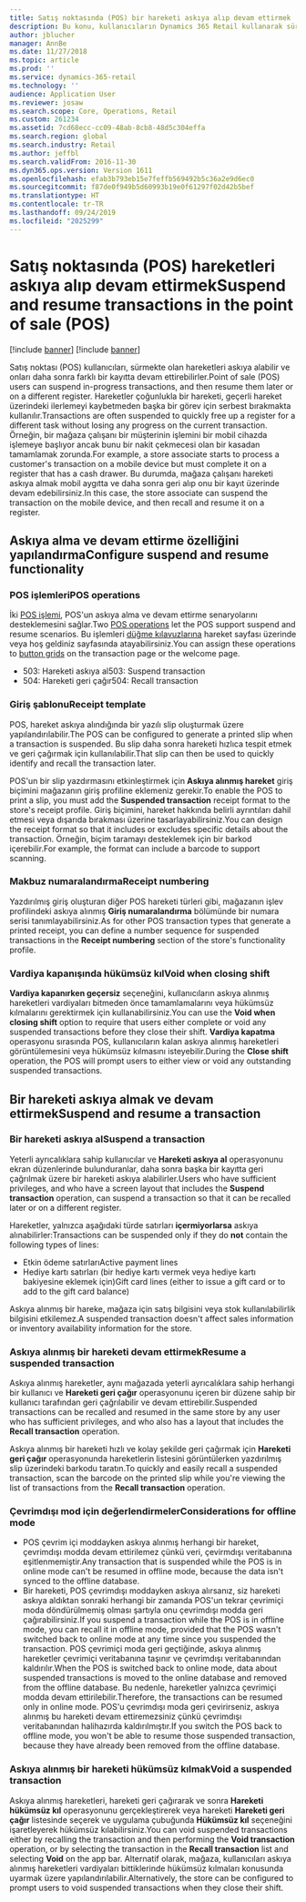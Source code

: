 ```yaml
---
title: Satış noktasında (POS) bir hareketi askıya alıp devam ettirmek
description: Bu konu, kullanıcıların Dynamics 365 Retail kullanarak sürmekte olan bir hareketi nasıl askıya alabileceklerini ve sonra başka bir kayıtta nasıl devam ettirebileceklerini açıklar.
author: jblucher
manager: AnnBe
ms.date: 11/27/2018
ms.topic: article
ms.prod: ''
ms.service: dynamics-365-retail
ms.technology: ''
audience: Application User
ms.reviewer: josaw
ms.search.scope: Core, Operations, Retail
ms.custom: 261234
ms.assetid: 7cd68ecc-cc09-48ab-8cb8-48d5c304effa
ms.search.region: global
ms.search.industry: Retail
ms.author: jeffbl
ms.search.validFrom: 2016-11-30
ms.dyn365.ops.version: Version 1611
ms.openlocfilehash: efab3b793eb15e7feffb569492b5c36a2e9d6ec0
ms.sourcegitcommit: f87de0f949b5d60993b19e0f61297f02d42b5bef
ms.translationtype: HT
ms.contentlocale: tr-TR
ms.lasthandoff: 09/24/2019
ms.locfileid: "2025299"
---
```

# <a name="suspend-and-resume-transactions-in-the-point-of-sale-pos"></a><span data-ttu-id="7bfb3-103">Satış noktasında (POS) hareketleri askıya alıp devam ettirmek</span><span class="sxs-lookup"><span data-stu-id="7bfb3-103">Suspend and resume transactions in the point of sale (POS)</span></span>

[!include [banner](includes/banner.md)]
[!include [banner](includes/preview-banner.md)]

<span data-ttu-id="7bfb3-104">Satış noktası (POS) kullanıcıları, sürmekte olan hareketleri askıya alabilir ve onları daha sonra farklı bir kayıtta devam ettirebilirler.</span><span class="sxs-lookup"><span data-stu-id="7bfb3-104">Point of sale (POS) users can suspend in-progress transactions, and then resume them later or on a different register.</span></span> <span data-ttu-id="7bfb3-105">Hareketler çoğunlukla bir hareketi, geçerli hareket üzerindeki ilerlemeyi kaybetmeden başka bir görev için serbest bırakmakta kullanılır.</span><span class="sxs-lookup"><span data-stu-id="7bfb3-105">Transactions are often suspended to quickly free up a register for a different task without losing any progress on the current transaction.</span></span> <span data-ttu-id="7bfb3-106">Örneğin, bir mağaza çalışanı bir müşterinin işlemini bir mobil cihazda işlemeye başlıyor ancak bunu bir nakit çekmecesi olan bir kasadan tamamlamak zorunda.</span><span class="sxs-lookup"><span data-stu-id="7bfb3-106">For example, a store associate starts to process a customer's transaction on a mobile device but must complete it on a register that has a cash drawer.</span></span> <span data-ttu-id="7bfb3-107">Bu durumda, mağaza çalışanı hareketi askıya almak mobil aygıtta ve daha sonra geri alıp onu bir kayıt üzerinde devam edebilirsiniz.</span><span class="sxs-lookup"><span data-stu-id="7bfb3-107">In this case, the store associate can suspend the transaction on the mobile device, and then recall and resume it on a register.</span></span>

## <a name="configure-suspend-and-resume-functionality"></a><span data-ttu-id="7bfb3-108">Askıya alma ve devam ettirme özelliğini yapılandırma</span><span class="sxs-lookup"><span data-stu-id="7bfb3-108">Configure suspend and resume functionality</span></span>

### <a name="pos-operations"></a><span data-ttu-id="7bfb3-109">POS işlemleri</span><span class="sxs-lookup"><span data-stu-id="7bfb3-109">POS operations</span></span>

<span data-ttu-id="7bfb3-110">İki [POS işlemi](pos-operations.md), POS'un askıya alma ve devam ettirme senaryolarını desteklemesini sağlar.</span><span class="sxs-lookup"><span data-stu-id="7bfb3-110">Two [POS operations](pos-operations.md) let the POS support suspend and resume scenarios.</span></span> <span data-ttu-id="7bfb3-111">Bu işlemleri [düğme kılavuzlarına](pos-screen-layouts.md) hareket sayfası üzerinde veya hoş geldiniz sayfasında atayabilirsiniz.</span><span class="sxs-lookup"><span data-stu-id="7bfb3-111">You can assign these operations to [button grids](pos-screen-layouts.md) on the transaction page or the welcome page.</span></span>

- <span data-ttu-id="7bfb3-112">503: Hareketi askıya al</span><span class="sxs-lookup"><span data-stu-id="7bfb3-112">503: Suspend transaction</span></span>
- <span data-ttu-id="7bfb3-113">504: Hareketi geri çağır</span><span class="sxs-lookup"><span data-stu-id="7bfb3-113">504: Recall transaction</span></span>

### <a name="receipt-template"></a><span data-ttu-id="7bfb3-114">Giriş şablonu</span><span class="sxs-lookup"><span data-stu-id="7bfb3-114">Receipt template</span></span>

<span data-ttu-id="7bfb3-115">POS, hareket askıya alındığında bir yazılı slip oluşturmak üzere yapılandırılabilir.</span><span class="sxs-lookup"><span data-stu-id="7bfb3-115">The POS can be configured to generate a printed slip when a transaction is suspended.</span></span> <span data-ttu-id="7bfb3-116">Bu slip daha sonra hareketi hızlıca tespit etmek ve geri çağırmak için kullanılabilir.</span><span class="sxs-lookup"><span data-stu-id="7bfb3-116">That slip can then be used to quickly identify and recall the transaction later.</span></span>

<span data-ttu-id="7bfb3-117">POS'un bir slip yazdırmasını etkinleştirmek için **Askıya alınmış hareket** giriş biçimini mağazanın giriş profiline eklemeniz gerekir.</span><span class="sxs-lookup"><span data-stu-id="7bfb3-117">To enable the POS to print a slip, you must add the **Suspended transaction** receipt format to the store's receipt profile.</span></span> <span data-ttu-id="7bfb3-118">Giriş biçimini, hareket hakkında belirli ayrıntıları dahil etmesi veya dışarıda bırakması üzerine tasarlayabilirsiniz.</span><span class="sxs-lookup"><span data-stu-id="7bfb3-118">You can design the receipt format so that it includes or excludes specific details about the transaction.</span></span> <span data-ttu-id="7bfb3-119">Örneğin, biçim taramayı desteklemek için bir barkod içerebilir.</span><span class="sxs-lookup"><span data-stu-id="7bfb3-119">For example, the format can include a barcode to support scanning.</span></span>

### <a name="receipt-numbering"></a><span data-ttu-id="7bfb3-120">Makbuz numaralandırma</span><span class="sxs-lookup"><span data-stu-id="7bfb3-120">Receipt numbering</span></span>

<span data-ttu-id="7bfb3-121">Yazdırılmış giriş oluşturan diğer POS hareketi türleri gibi, mağazanın işlev profilindeki askıya alınmış **Giriş numaralandırma** bölümünde bir numara serisi tanımlayabilirsiniz.</span><span class="sxs-lookup"><span data-stu-id="7bfb3-121">As for other POS transaction types that generate a printed receipt, you can define a number sequence for suspended transactions in the **Receipt numbering** section of the store's functionality profile.</span></span>

### <a name="void-when-closing-shift"></a><span data-ttu-id="7bfb3-122">Vardiya kapanışında hükümsüz kıl</span><span class="sxs-lookup"><span data-stu-id="7bfb3-122">Void when closing shift</span></span>

<span data-ttu-id="7bfb3-123">**Vardiya kapanırken geçersiz** seçeneğini, kullanıcıların askıya alınmış hareketleri vardiyaları bitmeden önce tamamlamalarını veya hükümsüz kılmalarını gerektirmek için kullanabilirsiniz.</span><span class="sxs-lookup"><span data-stu-id="7bfb3-123">You can use the **Void when closing shift** option to require that users either complete or void any suspended transactions before they close their shift.</span></span> <span data-ttu-id="7bfb3-124">**Vardiya kapatma** operasyonu sırasında POS, kullanıcıların kalan askıya alınmış hareketleri görüntülemesini veya hükümsüz kılmasını isteyebilir.</span><span class="sxs-lookup"><span data-stu-id="7bfb3-124">During the **Close shift** operation, the POS will prompt users to either view or void any outstanding suspended transactions.</span></span>

## <a name="suspend-and-resume-a-transaction"></a><span data-ttu-id="7bfb3-125">Bir hareketi askıya almak ve devam ettirmek</span><span class="sxs-lookup"><span data-stu-id="7bfb3-125">Suspend and resume a transaction</span></span>

### <a name="suspend-a-transaction"></a><span data-ttu-id="7bfb3-126">Bir hareketi askıya al</span><span class="sxs-lookup"><span data-stu-id="7bfb3-126">Suspend a transaction</span></span>

<span data-ttu-id="7bfb3-127">Yeterli ayrıcalıklara sahip kullanıcılar ve **Hareketi askıya al** operasyonunu ekran düzenlerinde bulunduranlar, daha sonra başka bir kayıtta geri çağrılmak üzere bir hareketi askıya alabilirler.</span><span class="sxs-lookup"><span data-stu-id="7bfb3-127">Users who have sufficient privileges, and who have a screen layout that includes the **Suspend transaction** operation, can suspend a transaction so that it can be recalled later or on a different register.</span></span>

<span data-ttu-id="7bfb3-128">Hareketler, yalnızca aşağıdaki türde satırları **içermiyorlarsa** askıya alınabilirler:</span><span class="sxs-lookup"><span data-stu-id="7bfb3-128">Transactions can be suspended only if they do **not** contain the following types of lines:</span></span>

- <span data-ttu-id="7bfb3-129">Etkin ödeme satırları</span><span class="sxs-lookup"><span data-stu-id="7bfb3-129">Active payment lines</span></span>
- <span data-ttu-id="7bfb3-130">Hediye kartı satırları (bir hediye kartı vermek veya hediye kartı bakiyesine eklemek için)</span><span class="sxs-lookup"><span data-stu-id="7bfb3-130">Gift card lines (either to issue a gift card or to add to the gift card balance)</span></span>

<span data-ttu-id="7bfb3-131">Askıya alınmış bir hareke, mağaza için satış bilgisini veya stok kullanılabilirlik bilgisini etkilemez.</span><span class="sxs-lookup"><span data-stu-id="7bfb3-131">A suspended transaction doesn't affect sales information or inventory availability information for the store.</span></span>

### <a name="resume-a-suspended-transaction"></a><span data-ttu-id="7bfb3-132">Askıya alınmış bir hareketi devam ettirmek</span><span class="sxs-lookup"><span data-stu-id="7bfb3-132">Resume a suspended transaction</span></span>

<span data-ttu-id="7bfb3-133">Askıya alınmış hareketler, aynı mağazada yeterli ayrıcalıklara sahip herhangi bir kullanıcı ve **Hareketi geri çağır** operasyonunu içeren bir düzene sahip bir kullanıcı tarafından geri çağrılabilir ve devam ettirebilir.</span><span class="sxs-lookup"><span data-stu-id="7bfb3-133">Suspended transactions can be recalled and resumed in the same store by any user who has sufficient privileges, and who also has a layout that includes the **Recall transaction** operation.</span></span>

<span data-ttu-id="7bfb3-134">Askıya alınmış bir hareketi hızlı ve kolay şekilde geri çağırmak için **Hareketi geri çağır** operasyonunda hareketlerin listesini görüntülerken yazdırılmış slip üzerindeki barkodu taratın.</span><span class="sxs-lookup"><span data-stu-id="7bfb3-134">To quickly and easily recall a suspended transaction, scan the barcode on the printed slip while you're viewing the list of transactions from the **Recall transaction** operation.</span></span>

### <a name="considerations-for-offline-mode"></a><span data-ttu-id="7bfb3-135">Çevrimdışı mod için değerlendirmeler</span><span class="sxs-lookup"><span data-stu-id="7bfb3-135">Considerations for offline mode</span></span>

- <span data-ttu-id="7bfb3-136">POS çevrim içi moddayken askıya alınmış herhangi bir hareket, çevrimdışı modda devam ettirilemez çünkü veri, çevirmdışı veritabanına eşitlenmemiştir.</span><span class="sxs-lookup"><span data-stu-id="7bfb3-136">Any transaction that is suspended while the POS is in online mode can't be resumed in offline mode, because the data isn't synced to the offline database.</span></span>
- <span data-ttu-id="7bfb3-137">Bir hareketi, POS çevrimdışı moddayken askıya alırsanız, siz hareketi askıya aldıktan sonraki herhangi bir zamanda POS'un tekrar çevrimiçi moda döndürülmemiş olması şartıyla onu çevrimdışı modda geri çağırabilirsiniz.</span><span class="sxs-lookup"><span data-stu-id="7bfb3-137">If you suspend a transaction while the POS is in offline mode, you can recall it in offline mode, provided that the POS wasn't switched back to online mode at any time since you suspended the transaction.</span></span> <span data-ttu-id="7bfb3-138">POS çevrimiçi moda geri geçtiğinde, askıya alınmış hareketler çevrimiçi veritabanına taşınır ve çevrimdışı veritabanından kaldırılır.</span><span class="sxs-lookup"><span data-stu-id="7bfb3-138">When the POS is switched back to online mode, data about suspended transactions is moved to the online database and removed from the offline database.</span></span> <span data-ttu-id="7bfb3-139">Bu nedenle, hareketler yalnızca çevrimiçi modda devam ettirilebilir.</span><span class="sxs-lookup"><span data-stu-id="7bfb3-139">Therefore, the transactions can be resumed only in online mode.</span></span> <span data-ttu-id="7bfb3-140">POS'u çevrimdışı moda geri çevirirseniz, askıya alınmış bu hareketi devam ettiremezsiniz çünkü çevrimdışı veritabanından halihazırda kaldırılmıştır.</span><span class="sxs-lookup"><span data-stu-id="7bfb3-140">If you switch the POS back to offline mode, you won't be able to resume those suspended transaction, because they have already been removed from the offline database.</span></span>

### <a name="void-a-suspended-transaction"></a><span data-ttu-id="7bfb3-141">Askıya alınmış bir hareketi hükümsüz kılmak</span><span class="sxs-lookup"><span data-stu-id="7bfb3-141">Void a suspended transaction</span></span>

<span data-ttu-id="7bfb3-142">Askıya alınmış hareketleri, hareketi geri çağırarak ve sonra **Hareketi hükümsüz kıl** operasyonunu gerçekleştirerek veya hareketi **Hareketi geri çağır** listesinde seçerek ve uygulama çubuğunda **Hükümsüz kıl** seçeneğini işaretleyerek hükümsüz kılabilirsiniz.</span><span class="sxs-lookup"><span data-stu-id="7bfb3-142">You can void suspended transactions either by recalling the transaction and then performing the **Void transaction** operation, or by selecting the transaction in the **Recall transaction** list and selecting **Void** on the app bar.</span></span> <span data-ttu-id="7bfb3-143">Alternatif olarak, mağaza, kullanıcıları askıya alınmış hareketleri vardiyaları bittiklerinde hükümsüz kılmaları konusunda uyarmak üzere yapılandırılabilir.</span><span class="sxs-lookup"><span data-stu-id="7bfb3-143">Alternatively, the store can be configured to prompt users to void suspended transactions when they close their shift.</span></span>
